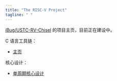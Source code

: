 ```yaml
---
title: "The RISC-V Project"
tagline: " "
---
```


[iBug/USTC-RV-Chisel](https://github.com/iBug/USTC-RV-Chisel) 的项目主页，目前正在建设中。

C 语言工具链：

- [主页](/Toolchain)

核心设计：

- [单周期核心设计](/core)
